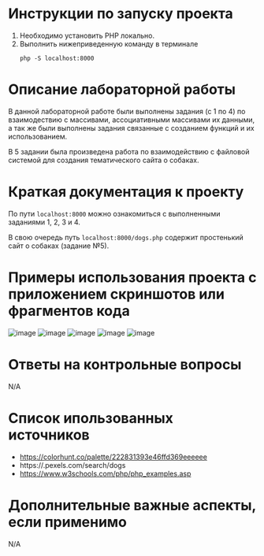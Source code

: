 # Инструкции по запуску проекта

1. Необходимо установить PHP локально.
2. Выполнить нижеприведенную команду в терминале
   ```
   php -S localhost:8000
   ```

# Описание лабораторной работы

В данной лабораторной работе были выполнены задания (с 1 по 4) по взаимодествию с массивами, ассоциативными массивами их данными, а так же были выполнены задания связанные с созданием функций и их использованием.

В 5 задании была произведена работа по взаимодействию с файловой системой для создания тематического сайта о собаках.

# Краткая документация к проекту

По пути `localhost:8000` можно ознакомиться с выполненными заданиями 1, 2, 3 и 4.

В свою очередь путь `localhost:8000/dogs.php` содержит простенький сайт о собаках (задание №5).

# Примеры использования проекта с приложением скриншотов или фрагментов кода

![image](https://github.com/user-attachments/assets/85e190ce-f6ad-45b8-964b-e355c38d30d6)
![image](https://github.com/user-attachments/assets/31e055d8-676c-4366-8e5a-67d78f20a992)
![image](https://github.com/user-attachments/assets/f0d5aa5b-d256-4ed8-89b5-403ac5c361bf)
![image](https://github.com/user-attachments/assets/a0e87c69-45c0-47e6-842e-a79dd7a793bf)
![image](https://github.com/user-attachments/assets/b3ff6c7e-28d2-4f43-a06d-964022688505)


# Ответы на контрольные вопросы

N/A

# Список ипользованных источников

- https://colorhunt.co/palette/222831393e46ffd369eeeeee
- https://.pexels.com/search/dogs
- https://www.w3schools.com/php/php_examples.asp

# Дополнительные важные аспекты, если применимо

N/A

